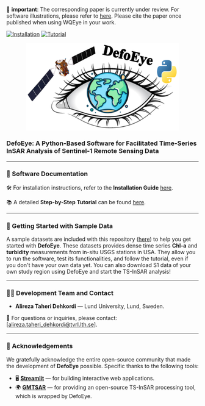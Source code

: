 🛑 **important**: The corresponding paper is currently under review. For software illustrations, please refer to [here](docs/Step-by-Step.pdf). Please cite the paper once published when using WQEye in your work.

[![Installation](https://img.shields.io/badge/Installation-PDF%20Guide-green)](docs/Installation.pdf)
[![Tutorial](https://img.shields.io/badge/Step--by--Step%20Tutorial-PDF%20Guide-blue)](docs/Step-by-Step.pdf)

<p align="center">
  <img src="docs/logo.jpg" alt="DefoEye Logo" width="400" style="vertical-align:middle;">
</p>

### DefoEye: A Python-Based Software for Facilitated Time-Series InSAR Analysis of Sentinel-1 Remote Sensing Data
---------------------------------------------------------------------------------------------
### 📝 Software Documentation

🛠️ For installation instructions, refer to the **Installation Guide** [here](docs/Installation.pdf).

📚 A detailed **Step-by-Step Tutorial** can be found [here](docs/Step-by-Step.pdf).

---------------------------------------------------------------------------------------------

### 📁 Getting Started with Sample Data

A sample datasets are included with this repository ([here](example/)) to help you get started with **DefoEye**. 
These datasets provides dense time series **Chl-a** and **turbidity** measurements from in-situ USGS stations in USA.
They allow you to run the software, test its functionalities, and follow the tutorial, even if you don't have your own data yet. You can also download S1 data of your own study region using DefoEye and start the TS-InSAR analysis!

---------------------------------------------------------------------------------------------

### 👨‍💻 Development Team and Contact

- **Alireza Taheri Dehkordi** — Lund University, Lund, Sweden.

📧 For questions or inquiries, please contact: [alireza.taheri_dehkordi@tvrl.lth.se].

---------------------------------------------------------------------------------------------

### 🙏 Acknowledgements

We gratefully acknowledge the entire open-source community that made the development of **DefoEye** possible. Specific thanks to the following tools:

- 🖥️ **[Streamlit](https://streamlit.io/)** — for building interactive web applications.  
- 🌍 **[GMTSAR](https://topex.ucsd.edu/gmtsar/)** — for providing an open-source TS-InSAR processing tool, which is wrapped by DefoEye.

